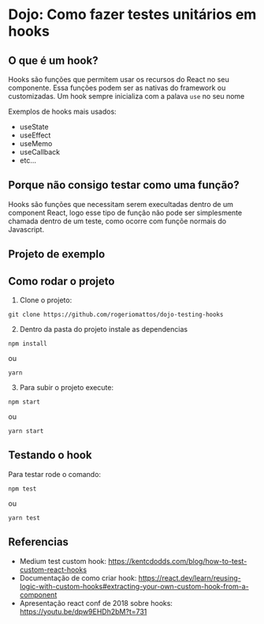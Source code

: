 # Dojo: Como fazer testes unitários em hooks

## O que é um hook?
Hooks são funções que permitem usar os recursos do React no seu componente. Essa funções podem ser as nativas do framework ou customizadas. Um hook sempre inicializa com a palava ```use``` no seu nome

Exemplos de hooks mais usados: 

- useState
- useEffect
- useMemo
- useCallback
- etc…

## Porque não consigo testar como uma função?
Hooks são funções que necessitam serem execultadas dentro de um component React, logo esse tipo de função não pode ser simplesmente chamada dentro de um teste, como ocorre com funçõe normais do Javascript.

## Projeto de exemplo

## Como rodar o projeto
1. Clone o projeto:
```terminal
git clone https://github.com/rogeriomattos/dojo-testing-hooks
```

2. Dentro da pasta do projeto instale as dependencias
```terminal
npm install
```
ou
```terminal
yarn
```
3. Para subir o projeto execute:
```terminal
npm start
```
ou
```terminal
yarn start
```
   
## Testando o hook
Para testar rode o comando:
```terminal
npm test
```
ou
```terminal
yarn test
```

## Referencias
- Medium test custom hook: https://kentcdodds.com/blog/how-to-test-custom-react-hooks
- Documentação de como criar hook: https://react.dev/learn/reusing-logic-with-custom-hooks#extracting-your-own-custom-hook-from-a-component
- Apresentação react conf de 2018 sobre hooks: https://youtu.be/dpw9EHDh2bM?t=731
